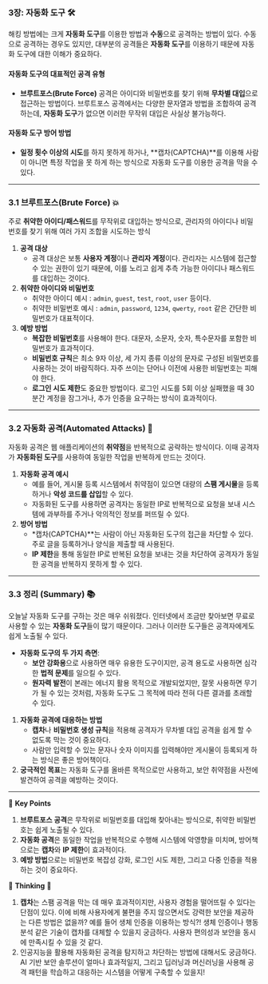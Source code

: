 ### 3장: **자동화 도구** 🛠️

해킹 방법에는 크게 **자동화 도구**를 이용한 방법과 **수동**으로 공격하는 방법이 있다. 수동으로 공격하는 경우도 있지만, 대부분의 공격들은 **자동화 도구**를 이용하기 때문에 자동화 도구에 대한 이해가 중요하다.

#### 자동화 도구의 대표적인 공격 유형

- **브루트포스(Brute Force)** 공격은 아이디와 비밀번호를 찾기 위해 **무차별 대입**으로 접근하는 방법이다. 브루트포스 공격에서는 다양한 문자열과 방법을 조합하여 공격하는데, **자동화 도구**가 없으면 이러한 무작위 대입은 사실상 불가능하다.

#### 자동화 도구 방어 방법

- **일정 횟수 이상의 시도**를 하지 못하게 하거나, **캡차(CAPTCHA)**를 이용해 사람이 아니면 특정 작업을 못 하게 하는 방식으로 자동화 도구를 이용한 공격을 막을 수 있다.

---

### 3.1 **브루트포스(Brute Force)** 💥

주로 **취약한 아이디/패스워드**를 무작위로 대입하는 방식으로, 관리자의 아이디나 비밀번호를 찾기 위해 여러 가지 조합을 시도하는 방식

1. **공격 대상**
    - 공격 대상은 보통 **사용자 계정**이나 **관리자 계정**이다. 관리자는 시스템에 접근할 수 있는 권한이 있기 때문에, 이를 노리고 쉽게 추측 가능한 아이디나 패스워드를 대입하는 것이다.
2. **취약한 아이디와 비밀번호**
    - 취약한 아이디 예시 : `admin`, `guest`, `test`, `root`, `user` 등이다.
    - 취약한 비밀번호 예시 : `admin`, `password`, `1234`, `qwerty`, `root` 같은 간단한 비밀번호가 대표적이다.
3. **예방 방법**
    - **복잡한 비밀번호**를 사용해야 한다. 대문자, 소문자, 숫자, 특수문자를 포함한 비밀번호가 효과적이다.
    - **비밀번호 규칙**은 최소 9자 이상, 세 가지 종류 이상의 문자로 구성된 비밀번호를 사용하는 것이 바람직하다. 자주 쓰이는 단어나 이전에 사용한 비밀번호는 피해야 한다.
    - **로그인 시도 제한**도 중요한 방법이다. 로그인 시도를 5회 이상 실패했을 때 30분간 계정을 잠그거나, 추가 인증을 요구하는 방식이 효과적이다.

---

### 3.2 **자동화 공격(Automated Attacks)** 🤖

자동화 공격은 웹 애플리케이션의 **취약점**을 반복적으로 공략하는 방식이다. 이때 공격자가 **자동화된 도구**를 사용하여 동일한 작업을 반복하게 만드는 것이다.

1. **자동화 공격 예시**
    - 예를 들어, 게시물 등록 시스템에서 취약점이 있으면 대량의 **스팸 게시물**을 등록하거나 **악성 코드를 삽입**할 수 있다.
    - 자동화된 도구를 사용하면 공격자는 동일한 IP로 반복적으로 요청을 보내 시스템에 과부하를 주거나 악의적인 정보를 퍼뜨릴 수 있다.
2. **방어 방법**
    - *캡차(CAPTCHA)**는 사람이 아닌 자동화된 도구의 접근을 차단할 수 있다. 주로 글을 등록하거나 양식을 제출할 때 사용된다.
    - **IP 제한**을 통해 동일한 IP로 반복된 요청을 보내는 것을 차단하여 공격자가 동일한 공격을 반복하지 못하게 할 수 있다.

---

### 3.3 **정리 (Summary)** 📚

오늘날 자동화 도구를 구하는 것은 매우 쉬워졌다. 인터넷에서 조금만 찾아보면 무료로 사용할 수 있는 **자동화 도구**들이 많기 때문이다. 그러나 이러한 도구들은 공격자에게도 쉽게 노출될 수 있다.

- **자동화 도구의 두 가지 측면**:
    - **보안 강화용**으로 사용하면 매우 유용한 도구이지만, 공격 용도로 사용하면 심각한 **법적 문제**를 일으킬 수 있다.
    - **원자력 발전**이 본래는 에너지 활용 목적으로 개발되었지만, 잘못 사용하면 무기가 될 수 있는 것처럼, 자동화 도구도 그 목적에 따라 전혀 다른 결과를 초래할 수 있다.
1. **자동화 공격에 대응하는 방법**
    - **캡차**나 **비밀번호 생성 규칙**을 적용해 공격자가 무차별 대입 공격을 쉽게 할 수 없도록 막는 것이 중요하다.
    - 사람만 입력할 수 있는 문자나 숫자 이미지를 입력해야만 게시물이 등록되게 하는 방식은 좋은 방어책이다.
2. **궁극적인 목표**는 자동화 도구를 올바른 목적으로만 사용하고, 보안 취약점을 사전에 발견하여 공격을 예방하는 것이다.

---

📌 **Key Points**

1. **브루트포스 공격**은 무작위로 비밀번호를 대입해 찾아내는 방식으로, 취약한 비밀번호는 쉽게 노출될 수 있다.
2. **자동화 공격**은 동일한 작업을 반복적으로 수행해 시스템에 악영향을 미치며, 방어책으로는 **캡차**와 **IP 제한**이 효과적이다.
3. **예방 방법**으로는 비밀번호 복잡성 강화, 로그인 시도 제한, 그리고 다중 인증을 적용하는 것이 중요하다.


🧠 **Thinking** 💭

1. **캡차**는 스팸 공격을 막는 데 매우 효과적이지만, 사용자 경험을 떨어뜨릴 수 있다는 단점이 있다. 이에 비해 사용자에게 불편을 주지 않으면서도 강력한 보안을 제공하는 다른 방법은 없을까?
예를 들어 생체 인증을 이용하는 방식?! 생체 인증이나 행동 분석 같은 기술이 캡차를 대체할 수 있을지 궁금하다. 사용자 편의성과 보안을 동시에 만족시킬 수 있을 것 같다.
2. 인공지능을 활용해 자동화된 공격을 탐지하고 차단하는 방법에 대해서도 궁금하다. AI 기반 보안 솔루션이 얼마나 효과적일지, 그리고 딥러닝과 머신러닝을 사용해 공격 패턴을 학습하고 대응하는 시스템을 어떻게 구축할 수 있을지!
